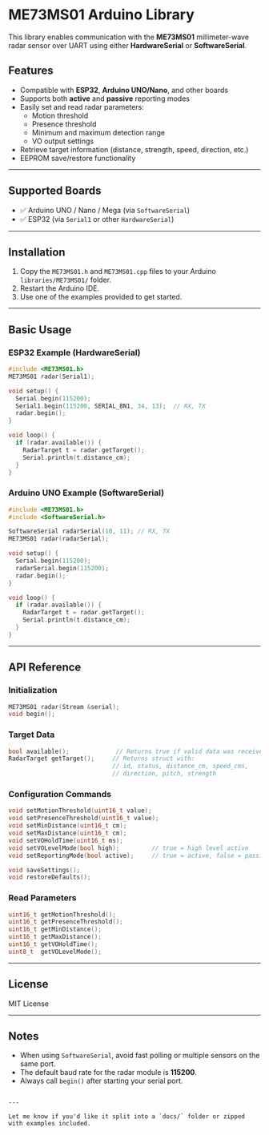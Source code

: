 # ME73MS01 Arduino Library

This library enables communication with the **ME73MS01** millimeter-wave radar sensor over UART using either **HardwareSerial** or **SoftwareSerial**.

## Features

- Compatible with **ESP32**, **Arduino UNO/Nano**, and other boards
- Supports both **active** and **passive** reporting modes
- Easily set and read radar parameters:
  - Motion threshold
  - Presence threshold
  - Minimum and maximum detection range
  - VO output settings
- Retrieve target information (distance, strength, speed, direction, etc.)
- EEPROM save/restore functionality

---

## Supported Boards

- ✅ Arduino UNO / Nano / Mega (via `SoftwareSerial`)
- ✅ ESP32 (via `Serial1` or other `HardwareSerial`)

---

## Installation

1. Copy the `ME73MS01.h` and `ME73MS01.cpp` files to your Arduino `libraries/ME73MS01/` folder.
2. Restart the Arduino IDE.
3. Use one of the examples provided to get started.

---

## Basic Usage

### ESP32 Example (HardwareSerial)
```cpp
#include <ME73MS01.h>
ME73MS01 radar(Serial1);

void setup() {
  Serial.begin(115200);
  Serial1.begin(115200, SERIAL_8N1, 34, 13);  // RX, TX
  radar.begin();
}

void loop() {
  if (radar.available()) {
    RadarTarget t = radar.getTarget();
    Serial.println(t.distance_cm);
  }
}
````

### Arduino UNO Example (SoftwareSerial)

```cpp
#include <ME73MS01.h>
#include <SoftwareSerial.h>

SoftwareSerial radarSerial(10, 11); // RX, TX
ME73MS01 radar(radarSerial);

void setup() {
  Serial.begin(115200);
  radarSerial.begin(115200);
  radar.begin();
}

void loop() {
  if (radar.available()) {
    RadarTarget t = radar.getTarget();
    Serial.println(t.distance_cm);
  }
}
```

---

## API Reference

### Initialization

```cpp
ME73MS01 radar(Stream &serial);
void begin();
```

### Target Data

```cpp
bool available();             // Returns true if valid data was received
RadarTarget getTarget();     // Returns struct with:
                             // id, status, distance_cm, speed_cms,
                             // direction, pitch, strength
```

### Configuration Commands

```cpp
void setMotionThreshold(uint16_t value);
void setPresenceThreshold(uint16_t value);
void setMinDistance(uint16_t cm);
void setMaxDistance(uint16_t cm);
void setVOHoldTime(uint16_t ms);
void setVOLevelMode(bool high);         // true = high level active
void setReportingMode(bool active);     // true = active, false = passive

void saveSettings();
void restoreDefaults();
```

### Read Parameters

```cpp
uint16_t getMotionThreshold();
uint16_t getPresenceThreshold();
uint16_t getMinDistance();
uint16_t getMaxDistance();
uint16_t getVOHoldTime();
uint8_t  getVOLevelMode();
```

---

## License

MIT License

---

## Notes

* When using `SoftwareSerial`, avoid fast polling or multiple sensors on the same port.
* The default baud rate for the radar module is **115200**.
* Always call `begin()` after starting your serial port.

```

---

Let me know if you'd like it split into a `docs/` folder or zipped with examples included.
```
